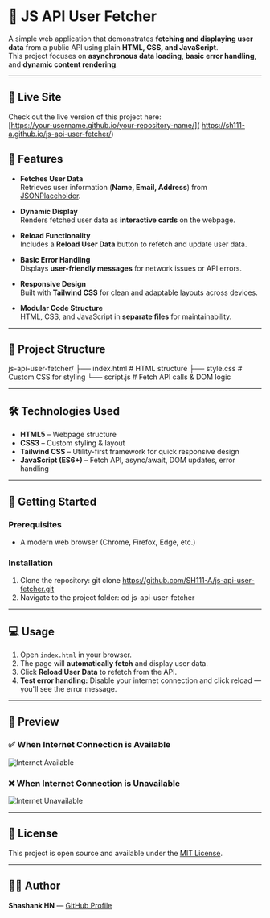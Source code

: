 # 🚀 JS API User Fetcher

A simple web application that demonstrates **fetching and displaying user data** from a public API using plain **HTML, CSS, and JavaScript**.  
This project focuses on **asynchronous data loading**, **basic error handling**, and **dynamic content rendering**.

---
## 🚀 Live Site

Check out the live version of this project here:  
[https://your-username.github.io/your-repository-name/]( https://sh111-a.github.io/js-api-user-fetcher/)


## 🌟 Features

- **Fetches User Data**  
  Retrieves user information (**Name, Email, Address**) from [JSONPlaceholder](https://jsonplaceholder.typicode.com/users).

- **Dynamic Display**  
  Renders fetched user data as **interactive cards** on the webpage.

- **Reload Functionality**  
  Includes a **Reload User Data** button to refetch and update user data.

- **Basic Error Handling**  
  Displays **user-friendly messages** for network issues or API errors.

- **Responsive Design**  
  Built with **Tailwind CSS** for clean and adaptable layouts across devices.

- **Modular Code Structure**  
  HTML, CSS, and JavaScript in **separate files** for maintainability.

---

## 📂 Project Structure

js-api-user-fetcher/
├── index.html # HTML structure
├── style.css # Custom CSS for styling
└── script.js # Fetch API calls & DOM logic

---

## 🛠 Technologies Used

- **HTML5** – Webpage structure
- **CSS3** – Custom styling & layout
- **Tailwind CSS** – Utility-first framework for quick responsive design
- **JavaScript (ES6+)** – Fetch API, async/await, DOM updates, error handling

---

## 🚀 Getting Started

### **Prerequisites**
- A modern web browser (Chrome, Firefox, Edge, etc.)

### **Installation**
1. Clone the repository:
git clone https://github.com/SH111-A/js-api-user-fetcher.git
2. Navigate to the project folder:
cd js-api-user-fetcher

---

## 💻 Usage

1. Open `index.html` in your browser.
2. The page will **automatically fetch** and display user data.
3. Click **Reload User Data** to refetch from the API.
4. **Test error handling:** Disable your internet connection and click reload — you'll see the error message.

---

## 📸 Preview

### ✅ When Internet Connection is Available
![Internet Available](https://github.com/user-attachments/assets/c606bfbb-f1d7-464b-9851-23af60a8b2c1)

### ❌ When Internet Connection is Unavailable
![Internet Unavailable](https://github.com/user-attachments/assets/e7a3c2f4-9624-447d-bd27-f09e15f99d1f)

---

## 📜 License
This project is open source and available under the [MIT License](LICENSE).

---

## 👨‍💻 Author
**Shashank HN** — [GitHub Profile](https://github.com/SH111-A)

